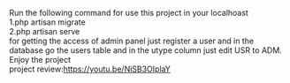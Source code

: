 Run the following command for use this project in your localhoast</br>
1.php artisan migrate</br>
2.php artisan serve</br>
for getting the access of admin panel just register a user and in the database go the users table and in the utype column just edit USR to ADM.</br>
Enjoy the project </br>
project review:https://youtu.be/NiSB3OIplaY</br>
